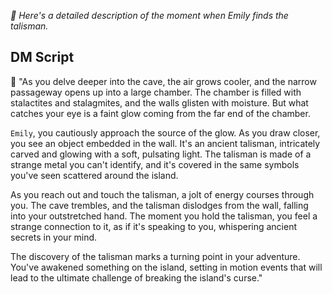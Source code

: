 _🤖 Here's a detailed description of the moment when Emily finds the talisman._

## **DM Script**

📢 "As you delve deeper into the cave, the air grows cooler, and the narrow passageway opens up into a large chamber. The chamber is filled with stalactites and stalagmites, and the walls glisten with moisture. But what catches your eye is a faint glow coming from the far end of the chamber.

`Emily`, you cautiously approach the source of the glow. As you draw closer, you see an object embedded in the wall. It's an ancient talisman, intricately carved and glowing with a soft, pulsating light. The talisman is made of a strange metal you can't identify, and it's covered in the same symbols you've seen scattered around the island.

As you reach out and touch the talisman, a jolt of energy courses through you. The cave trembles, and the talisman dislodges from the wall, falling into your outstretched hand. The moment you hold the talisman, you feel a strange connection to it, as if it's speaking to you, whispering ancient secrets in your mind.

The discovery of the talisman marks a turning point in your adventure. You've awakened something on the island, setting in motion events that will lead to the ultimate challenge of breaking the island's curse."
